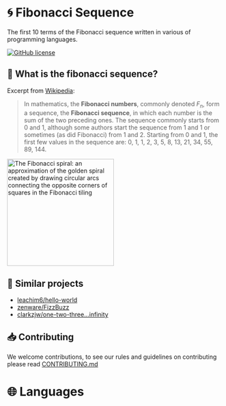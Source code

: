 # 🌀 Fibonacci Sequence

The first 10 terms of the Fibonacci sequence written in various of programming languages.

[![GitHub license](https://img.shields.io/github/license/diamond-ore/Fibonacci-Sequence)](https://img.shields.io/github/license/diamond-ore/Fibonacci-Sequence)

## 🤔 What is the fibonacci sequence?

Excerpt from [Wikipedia](https://en.wikipedia.org/wiki/Fibonacci_sequence):

>In mathematics, the **Fibonacci numbers**, commonly denoted $F_n$, form a sequence, the **Fibonacci sequence**, in which each number is the sum of the two preceding ones. The sequence commonly starts from 0 and 1, although some authors start the sequence from 1 and 1 or sometimes (as did Fibonacci) from 1 and 2. Starting from 0 and 1, the first few values in the sequence are: 0, 1, 1, 2, 3, 5, 8, 13, 21, 34, 55, 89, 144.

<image src="https://upload.wikimedia.org/wikipedia/commons/thumb/b/b9/Fibonacci_Spiral.svg/1920px-Fibonacci_Spiral.svg.png" height="250" alt="The Fibonacci spiral: an approximation of the golden spiral created by drawing circular arcs connecting the opposite corners of squares in the Fibonacci tiling" title="Fibonacci Spiral">

## 🌳 Similar projects

- [leachim6/hello-world](https://github.com/leachim6/hello-world)
- [zenware/FizzBuzz](https://github.com/zenware/FizzBuzz)
- [clarkzjw/one-two-three...infinity](https://github.com/clarkzjw/one-two-three...infinity)

## 📥 Contributing

We welcome contributions, to see our rules and guidelines on contributing please read [CONTRIBUTING.md](CONTRIBUTING.md)

# 🌐 Languages <!-- Languages start -->

<!-- Languages end -->
